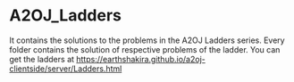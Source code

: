 # A2OJ_Ladders
It contains the solutions to the problems in the A2OJ Ladders series.
Every folder contains the solution of respective problems of the ladder.
You can get the ladders at https://earthshakira.github.io/a2oj-clientside/server/Ladders.html
